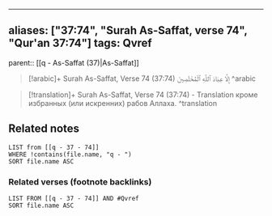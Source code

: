 
---
aliases: ["37:74", "Surah As-Saffat, verse 74", "Qur'an 37:74"]
tags: Qvref
---

parent:: [[q - As-Saffat (37)|As-Saffat]]

> [!arabic]+ Surah As-Saffat, Verse 74 (37:74)
> <span class="quran-arabic">إِلَّا عِبَادَ ٱللَّهِ ٱلْمُخْلَصِينَ</span>
^arabic

> [!translation]+ Surah As-Saffat, Verse 74 (37:74) - Translation
> кроме избранных (или искренних) рабов Аллаха.
^translation



## Related notes
```dataview
LIST from [[q - 37 - 74]]
WHERE !contains(file.name, "q - ")
SORT file.name ASC
```

### Related verses (footnote backlinks)
```dataview
LIST FROM [[q - 37 - 74]] AND #Qvref
SORT file.name ASC
```

